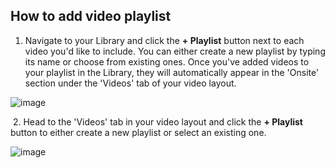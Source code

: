 ## How to add video playlist

1. Navigate to your Library and click the **+ Playlist** button next to each video you'd like to include. You can either create a new playlist by typing its name or choose from existing ones. Once you've added videos to your playlist in the Library, they will automatically appear in the 'Onsite' section under the 'Videos' tab of your video layout.

   
![image](https://github.com/user-attachments/assets/6fc207ae-efd7-4a38-b938-5fb44bd87399)

​
2. Head to the 'Videos' tab in your video layout and click the **+ Playlist** button to either create a new playlist or select an existing one.


![image](https://github.com/user-attachments/assets/f5106ef4-7298-42cb-9981-85486a704978)

